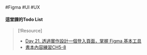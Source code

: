 #Figma #UI #UX
#### 這堂課的Todo List
>[!Resource]
>- [Day 21. 透過實作設計一個登入頁面，掌握 Figma 基本工具](https://ithelp.ithome.com.tw/articles/10278506)<br>
>- [書本內容練習CH5-8](https://sites.google.com/view/figma-chinese/resources?authuser=0)
